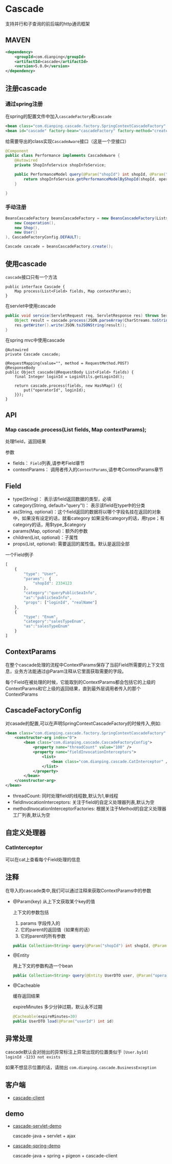 # Cascade

支持并行和子查询的前后端的http通讯框架

## MAVEN

```xml
<dependency>
    <groupId>com.dianping</groupId>
    <artifactId>cascade</artifactId>
    <version>5.0.0</version>
</dependency>
```

## 注册cascade

### 通过spring注册

在spring的配置文件中加入```cascadeFactory```和```cascade```

```xml
<bean class="com.dianping.cascade.factory.SpringContextCascadeFactory" id="cascadeFactory" />
<bean id="cascade" factory-bean="cascadeFactory" factory-method="create" />
```

给需要导出的class实现```CascadeAware```接口（这是一个空接口）

```java
@Component
public class Performance implements CascadeAware {
    @Autowired
    private ShopInfoService shopInfoService;

    public PerformanceModel query(@Param("shopId") int shopId, @Param("operator") UserContext operator) {
        return shopInfoService.getPerformanceModelByShopId(shopId, operator.getLoginId());
    }

}
```

### 手动注册

```java
BeansCascadeFactory beansCascadeFactory = new BeansCascadeFactory(Lists.newArrayList(
    new Cooperation(),
    new Shop(),
    new User()
), CascadeFactoryConfig.DEFAULT);

Cascade cascade = beansCascadeFactory.create();
```

## 使用cascade

```cascade```接口只有一个方法

```
public interface Cascade {
    Map process(List<Field> fields, Map contextParams);
}
```

在servlet中使用cascade

```java
public void service(ServletRequest req, ServletResponse res) throws ServletException, IOException {
    Object result = cascade.process(JSON.parseArray(CharStreams.toString(req.getReader()), Field.class), null);
    res.getWriter().write(JSON.toJSONString(result));
}
```

在spring mvc中使用cascade

```
@Autowired
private Cascade cascade;

@RequestMapping(value="", method = RequestMethod.POST)
@ResponseBody
public Object cascade(@RequestBody List<Field> fields) {
    final Integer loginId = LoginUtils.getLoginId();

    return cascade.process(fields, new HashMap() {{
        put("operatorId", loginId);
    }});
}
```

## API

### Map cascade.process(List<Field> fields, Map contextParams);

处理field，返回结果

参数  

- fields： ```Field```列表,请参考Field章节
- contextParams： 调用者传入的```ContextParams```,请参考ContextParams章节

## Field

- type(String)： 表示该field返回数据的类型，必填
- category(String, default=“query"l)： 表示该field在type中的分类
- as(String, optional)：这个field返回的数据将以哪个字段名挂在返回的对象中，如果没有设定的话，就看category  如果没有category的话，用type；有category的话，用$type_$category
- params(Map, optional)：额外的参数
- children(List<Field>, optional)：子属性
- props(List<String>, optional): 需要返回的属性值。默认是返回全部

一个Field例子
    
```js
[
    {
        "type": "User",
        "params":  {
            "shopId": 2334123
        },
        "category":"queryPublicSeaInfo",
        "as":"publicSeaInfo",
        "props": ["loginId", "realName"]
    },
    {
        "type": "Enum",
        "category":"salesTypeEnum",
        "as":"salesTypeEnum"
    }
]
```
    
## ContextParams
在整个cascade处理的流程中ContextParams保存了当前Field所需要的上下文信息，业务方法能通过@Param注释从它里面获取需要的字段。

每个Field在被处理的时候，它能取到的ContextParams都会包括它的上级的ContextParams和它上级的返回结果，直到最外层调用者传入的那个ContextParams

## CascadeFactoryConfig

对casade的配置,可以在声明SpringContextCascadeFactory的时候传入,例如:

```xml
<bean class="com.dianping.cascade.factory.SpringContextCascadeFactory" id="cascadeFactory" >
    <constructor-arg index="0">
        <bean class="com.dianping.cascade.CascadeFactoryConfig">
            <property name="threadCount" value="100" />
            <property name="fieldInvocationInterceptors">
                <list>
                    <bean class="com.dianping.cascade.CatInterceptor" />
                </list>
            </property>
        </bean>
    </constructor-arg>
</bean>
```

- threadCount: 同时处理field的线程数,默认为1,单线程
- fieldInvocationInterceptors: 关注于field的自定义处理器列表,默认为空
- methodInvocationInterceptorFactories: 根据关注于Method的自定义处理器工厂列表,默认为空

## 自定义处理器

### CatInterceptor

可以在cat上查看每个Field处理的信息


## 注释

在导入的cascade类中,我们可以通过注释来获取ContextParams中的参数

- @Param(key)
    从上下文获取某个key的值

    上下文的参数包括
    
    1. params 字段传入的
    2. 它的parent的返回值（如果有的话）
    3. 它的parent的所有参数
            
    ```java
    public Collection<String> query(@Param("shopId") int shopId, @Param("operator") UserContext operator)
    ```

- @Entity

    用上下文的参数构造一个bean    
        
    ```java
    public Collection<String> query(@Entity UserDTO user, @Param("operator") UserContext operator)
    ```

- @Cacheable

    缓存返回结果
            
    expireMinutes   多少分钟过期，默认永不过期
            
    ```java
    @Cacheable(expireMinutes=30)
    public UserDTO load(@Param("userId") int id)         
    ```

## 异常处理

cascade默认会对抛出的异常标注上异常出现的位置类似于 ```[User.byId] loginId -1233 not exists```

如果不想显示位置的话，请抛出 ``` com.dianping.cascade.BusinessException ```



## 客户端

- [cascade-client](http://code.dianpingoa.com/cascade/cascade-client/tree/master)

## demo
- [cascade-servlet-demo](http://code.dianpingoa.com/cascade/cascade-servlet-demo/tree/master)

  cascade-java + servlet + ajax

- [cascade-spring-demo](http://code.dianpingoa.com/cascade/cascade-spring-demo/tree/master)

  cascade-java + spring + pigeon + cascade-client


